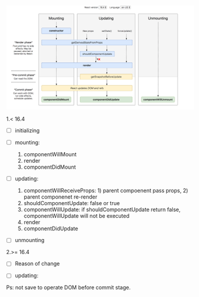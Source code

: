 
  ![pic](https://github.com/yeecai/front-end-trivia/blob/master/react/lifecycle1.png)

1.< 16.4
  - [ ] initializing
  - [ ] mounting:
    1. componentWillMount
    2. render
    3. componentDidMount
  - [ ] updating: 
      1. componentWillReceiveProps: 1) parent compoenent pass props, 2) parent componenet re-render
      2. shouldComponentUpdate: false or true
      3. componentWillUpdate: if shouldComponentUpdate return false, componentWillUpdate will not be executed 
      4. render
      5. componentDidUpdate
  - [ ] unmounting
  
  
  2.>= 16.4
  - [ ] Reason of change
  - [ ] updating:
  
  
  Ps: not save to operate DOM before commit stage.
